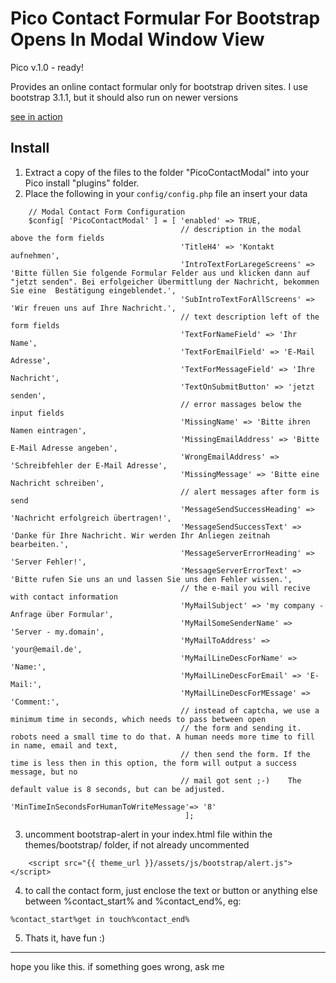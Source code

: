 Pico Contact Formular For Bootstrap Opens In Modal Window View
===================================================

Pico v.1.0 - ready!

Provides an online contact formular only for bootstrap driven sites.
I use bootstrap 3.1.1, but it should also run on newer versions

[see in action](http://www.edor.de/?contactformtest)

Install
-------

1. Extract a copy of the files to the folder "PicoContactModal" into your Pico install "plugins" folder.
2. Place the following in your `config/config.php` file an insert your data
```
    // Modal Contact Form Configuration
    $config[ 'PicoContactModal' ] = [ 'enabled' => TRUE,
                                      // description in the modal above the form fields
                                      'TitleH4' => 'Kontakt aufnehmen',
                                      'IntroTextForLaregeScreens' => 'Bitte füllen Sie folgende Formular Felder aus und klicken dann auf "jetzt senden". Bei erfolgeicher Übermittlung der Nachricht, bekommen Sie eine  Bestätigung eingeblendet.',
                                      'SubIntroTextForAllScreens' => 'Wir freuen uns auf Ihre Nachricht.',
                                      // text description left of the form fields
                                      'TextForNameField' => 'Ihr Name',
                                      'TextForEmailField' => 'E-Mail Adresse',
                                      'TextForMessageField' => 'Ihre Nachricht',
                                      'TextOnSubmitButton' => 'jetzt senden',
                                      // error massages below the input fields
                                      'MissingName' => 'Bitte ihren Namen eintragen',
                                      'MissingEmailAddress' => 'Bitte E-Mail Adresse angeben',
                                      'WrongEmailAddress' => 'Schreibfehler der E-Mail Adresse',
                                      'MissingMessage' => 'Bitte eine Nachricht schreiben',
                                      // alert messages after form is send
                                      'MessageSendSuccessHeading' => 'Nachricht erfolgreich übertragen!',
                                      'MessageSendSuccessText' => 'Danke für Ihre Nachricht. Wir werden Ihr Anliegen zeitnah bearbeiten.',
                                      'MessageServerErrorHeading' => 'Server Fehler!',
                                      'MessageServerErrorText' => 'Bitte rufen Sie uns an und lassen Sie uns den Fehler wissen.',
                                      // the e-mail you will recive with contact information
                                      'MyMailSubject' => 'my company - Anfrage über Formular',
                                      'MyMailSomeSenderName' => 'Server - my.domain',
                                      'MyMailToAddress' => 'your@email.de',
                                      'MyMailLineDescForName' => 'Name:',
                                      'MyMailLineDescForEmail' => 'E-Mail:',
                                      'MyMailLineDescForMEssage' => 'Comment:',
                                      // instead of captcha, we use a  minimum time in seconds, which needs to pass between open
                                      // the form and sending it. robots need a small time to do that. A human needs more time to fill in name, email and text,
                                      // then send the form. If the time is less then in this option, the form will output a success message, but no
                                      // mail got sent ;-)    The default value is 8 seconds, but can be adjusted.
                                      'MinTimeInSecondsForHumanToWriteMessage'=> '8'
                                       ];

```

3. uncomment bootstrap-alert in your index.html file within the themes/bootstrap/ folder, if not already uncommented
```
    <script src="{{ theme_url }}/assets/js/bootstrap/alert.js"></script>
```

4. to call the contact form, just enclose the text or button or anything else between %contact_start% and %contact_end%, eg:
```
%contact_start%get in touch%contact_end%
```

5. Thats it, have fun    :)

---
hope you like this. if something goes wrong, ask me
